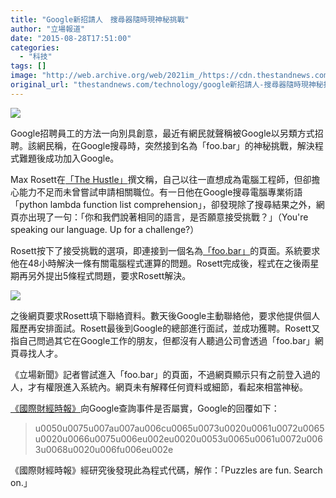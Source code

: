 ```yaml
---
title: "Google新招請人　搜尋器隨時現神秘挑戰"
author: "立場報道"
date: "2015-08-28T17:51:00"
categories:
  - "科技"
tags: []
image: "http://web.archive.org/web/2021im_/https://cdn.thestandnews.com/media/photos/cache/Screen20Shot202015-08-2820at206.35.2620PM_FOV0N_1200x0.png"
original_url: "thestandnews.com/technology/google新招請人-搜尋器隨時現神秘挑戰"
---
```

![](http://web.archive.org/web/2021im_/https://cdn.thestandnews.com/media/photos/cache/Screen20Shot202015-08-2820at206.35.2620PM_FOV0N_1200x0.png)

Google招聘員工的方法一向別具創意，最近有網民就聲稱被Google以另類方式招聘。該網民稱，在Google搜尋時，突然接到名為「foo.bar」的神秘挑戰，解決程式難題後成功加入Google。

Max Rosett在[「The Hustle」](http://web.archive.org/web/20210629022400/http://thehustle.co/the-secret-google-interview-that-landed-me-a-job)撰文稱，自己以往一直想成為電腦工程師，但卻擔心能力不足而未曾嘗試申請相關職位。有一日他在Google搜尋電腦專業術語「python lambda function list comprehension」，卻發現除了搜尋結果之外，網頁亦出現了一句：「你和我們說著相同的語言，是否願意接受挑戰？」（You're speaking our language. Up for a challenge?）

Rosett按下了接受挑戰的選項，即連接到一個名為[「foo.bar」](http://web.archive.org/web/20210629022400/http://thehustle.co/the-secret-google-interview-that-landed-me-a-job)的頁面。系統要求他在48小時解決一條有關電腦程式運算的問題。Rosett完成後，程式在之後兩星期再另外提出5條程式問題，要求Rosett解決。

[![](http://web.archive.org/web/2021im_/https://cdn.thestandnews.com/media/photos/cache/Screen20Shot202015-08-2820at206.35.0920PM_UPFDA_1200x0.png)](http://web.archive.org/web/20210629022400/https://cdn.thestandnews.com/media/photos/cache/Screen20Shot202015-08-2820at206.35.0920PM_UPFDA_1200x0.png)

之後網頁要求Rosett填下聯絡資料。數天後Google主動聯絡他，要求他提供個人履歷再安排面試。Rosett最後到Google的總部進行面試，並成功獲聘。Rosett又指自己問過其它在Google工作的朋友，但都沒有人聽過公司會透過「foo.bar」網頁尋找人才。

《立場新聞》記者嘗試進入「foo.bar」的頁面，不過網頁顯示只有之前登入過的人，才有權限進入系統內。網頁未有解釋任何資料或細節，看起來相當神秘。

[《國際財經時報》](http://web.archive.org/web/20210629022400/http://www.ibtimes.co.uk/google-foobar-how-searching-web-earned-software-graduate-job-google-1517284)向Google查詢事件是否屬實，Google的回覆如下：

> u0050u0075u007au007au006cu0065u0073u0020u0061u0072u0065u0020u0066u0075u006eu002eu0020u0053u0065u0061u0072u0063u0068u0020u006fu006eu002e

《國際財經時報》經研究後發現此為程式代碼，解作：「Puzzles are fun. Search on.」